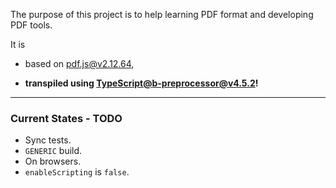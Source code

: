 The purpose of this project is to help learning PDF format and developing PDF tools.

It is

* based on [pdf.js@v2.12.64](https://github.com/mozilla/pdf.js/tree/60ab751bb6f4814ef71f16c7d9f466d2eb7c6b1e),

* **transpiled using [TypeScript@b-preprocessor@v4.5.2](https://github.com/nmtigor/TypeScript/blob/b-preprocessor%40v4.5.2/PR.md)!**
---

### Current States - TODO

* Sync tests.
* `GENERIC` build.
* On browsers.
* `enableScripting` is `false`.
